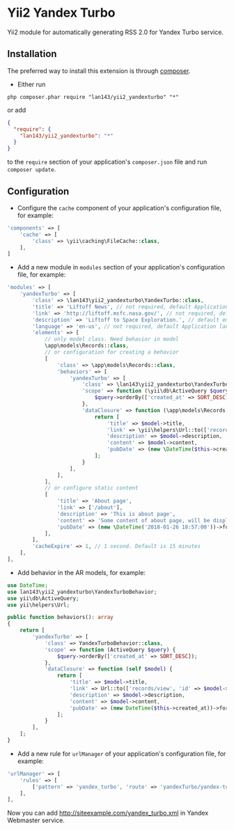 Yii2 Yandex Turbo
=================
Yii2 module for automatically generating RSS 2.0 for Yandex Turbo service.

Installation
------------
The preferred way to install this extension is through [composer](http://getcomposer.org/download/).

* Either run

```
php composer.phar require "lan143/yii2_yandexturbo" "*"
```

or add

```json
{
  "require": {
    "lan143/yii2_yandexturbo": "*"
  } 
}
```

to the `require` section of your application's `composer.json` file and run `composer update`.

Configuration
-------------

* Configure the `cache` component of your application's configuration file, for example:

```php
'components' => [
    'cache' => [
        'class' => \yii\caching\FileCache::class,
    ],
]
```


* Add a new module in `modules` section of your application's configuration file, for example:

```php
'modules' => [
    'yandexTurbo' => [
        'class' => \lan143\yii2_yandexturbo\YandexTurbo::class,
        'title' => 'Liftoff News', // not required, default Application name 
        'link' => 'http://liftoff.msfc.nasa.gov/', // not required, default Url::home
        'description' => 'Liftoff to Space Exploration.', // default empty
        'language' => 'en-us', // not required, default Application language
        'elements' => [
            // only model class. Need behavior in model
            \app\models\Records::class,
            // or configuration for creating a behavior
            [
                'class' => \app\models\Records::class,
                'behaviors' => [
                    'yandexTurbo' => [
                        'class' => \lan143\yii2_yandexturbo\YandexTurboBehavior::class,
                        'scope' => function (\yii\db\ActiveQuery $query) {
                            $query->orderBy(['created_at' => SORT_DESC]);
                        },
                        'dataClosure' => function (\app\models\Records $model) {
                            return [
                                'title' => $model->title,
                                'link' => \yii\helpers\Url::to(['records/view', 'id' => $model->id], true),
                                'description' => $model->description,
                                'content' => $model->content,
                                'pubDate' => (new \DateTime($this->created_at))->format(\DateTime::RFC822),
                            ];
                        }
                    ],
                ],
            ],
            // or configure static content
            [
                'title' => 'About page',
                'link' => ['/about'],
                'description' => 'This is about page',
                'content' => 'Some content of about page, will be displayed in Yandex Turbo page. You can use <strong>html<strong> tags.',
                'pubDate' => (new \DateTime('2018-01-26 18:57:00'))->format(\DateTime::RFC822)
            ],
        ],
        'cacheExpire' => 1, // 1 second. Default is 15 minutes
    ],
],
```

* Add behavior in the AR models, for example:

```php
use DateTime;
use lan143\yii2_yandexturbo\YandexTurboBehavior;
use yii\db\ActiveQuery;
use yii\helpers\Url;

public function behaviors(): array
{
    return [
        'yandexTurbo' => [
            'class' => YandexTurboBehavior::class,
            'scope' => function (ActiveQuery $query) {
                $query->orderBy(['created_at' => SORT_DESC]);
            },
            'dataClosure' => function (self $model) {
                return [
                    'title' => $model->title,
                    'link' => Url::to(['records/view', 'id' => $model->id], true),
                    'description' => $model->description,
                    'content' => $model->content,
                    'pubDate' => (new DateTime($this->created_at))->format(DateTime::RFC822),
                ];
            }
        ],
    ];
}
```


* Add a new rule for `urlManager` of your application's configuration file, for example:

```php
'urlManager' => [
    'rules' => [
        ['pattern' => 'yandex_turbo', 'route' => 'yandexTurbo/yandex-turbo/index', 'suffix' => '.xml'],
    ],
],
```

Now you can add http://siteexample.com/yandex_turbo.xml in Yandex Webmaster service.